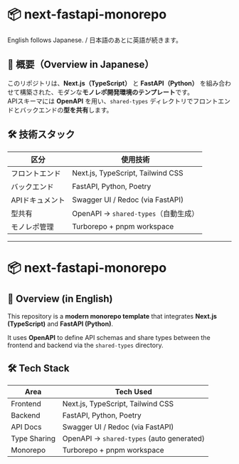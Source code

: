 # 📦 next-fastapi-monorepo

English follows Japanese. / 日本語のあとに英語が続きます。

## 📝 概要（Overview in Japanese）

このリポジトリは、**Next.js（TypeScript）** と **FastAPI（Python）** を組み合わせて構築された、モダンな**モノレポ開発環境のテンプレート**です。  
APIスキーマには **OpenAPI** を用い、`shared-types` ディレクトリでフロントエンドとバックエンドの**型を共有**します。

## 🛠 技術スタック

| 区分           | 使用技術                                        |
|----------------|-------------------------------------------------|
| フロントエンド | Next.js, TypeScript, Tailwind CSS              |
| バックエンド   | FastAPI, Python, Poetry                         |
| APIドキュメント | Swagger UI / Redoc (via FastAPI)               |
| 型共有         | OpenAPI → `shared-types`（自動生成）           |
| モノレポ管理   | Turborepo + pnpm workspace                      |

---

# 📦 next-fastapi-monorepo

## 📝 Overview (in English)

This repository is a **modern monorepo template** that integrates **Next.js (TypeScript)** and **FastAPI (Python)**.

It uses **OpenAPI** to define API schemas and share types between the frontend and backend via the `shared-types` directory.

## 🛠 Tech Stack

| Area         | Tech Used                                      |
|--------------|------------------------------------------------|
| Frontend     | Next.js, TypeScript, Tailwind CSS              |
| Backend      | FastAPI, Python, Poetry                        |
| API Docs     | Swagger UI / Redoc (via FastAPI)               |
| Type Sharing | OpenAPI → `shared-types` (auto generated)      |
| Monorepo     | Turborepo + pnpm workspace                     |
